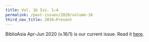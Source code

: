 ```yaml
---
title: Vol. 16 Iss. 1–4
permalink: /past-issues/2020/volume-16
third_nav_title: 2016–Present
---
```

BiblioAsia Apr-Jun 2020 (v.16/1) is our current issue. Read it [here](/vol-16/issue-1/apr-jun-2020/).
